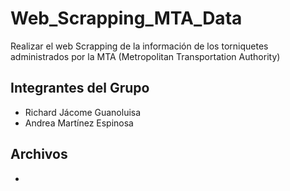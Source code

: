 # Web_Scrapping_MTA_Data
Realizar el web Scrapping de la información de los torniquetes administrados por la MTA (Metropolitan Transportation Authority)
## Integrantes del Grupo
 - Richard Jácome Guanoluisa
 - Andrea Martínez Espinosa
## Archivos
 - 

